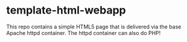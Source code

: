 # template-html-webapp
This repo contains a simple HTML5 page that is delivered via the base Apache httpd container. The httpd container can also do PHP!
